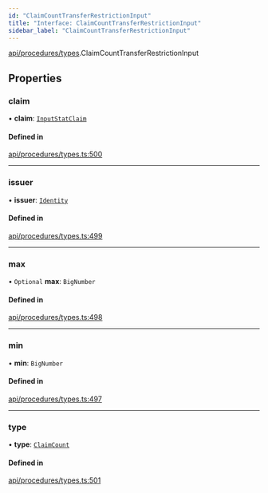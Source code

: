 ```yaml
---
id: "ClaimCountTransferRestrictionInput"
title: "Interface: ClaimCountTransferRestrictionInput"
sidebar_label: "ClaimCountTransferRestrictionInput"
---
```


[api/procedures/types](../../../../../modules/API/Procedures/Types/Types.md).ClaimCountTransferRestrictionInput

## Properties

### claim

• **claim**: [`InputStatClaim`](../../../../../modules/API/Entities/Types/Types.md#inputstatclaim)

#### Defined in

[api/procedures/types.ts:500](https://github.com/PolymeshAssociation/polymesh-sdk/blob/fbf6882d0/src/api/procedures/types.ts#L500)

___

### issuer

• **issuer**: [`Identity`](../../../../../classes/API/Entities/Identity/Identity.md)

#### Defined in

[api/procedures/types.ts:499](https://github.com/PolymeshAssociation/polymesh-sdk/blob/fbf6882d0/src/api/procedures/types.ts#L499)

___

### max

• `Optional` **max**: `BigNumber`

#### Defined in

[api/procedures/types.ts:498](https://github.com/PolymeshAssociation/polymesh-sdk/blob/fbf6882d0/src/api/procedures/types.ts#L498)

___

### min

• **min**: `BigNumber`

#### Defined in

[api/procedures/types.ts:497](https://github.com/PolymeshAssociation/polymesh-sdk/blob/fbf6882d0/src/api/procedures/types.ts#L497)

___

### type

• **type**: [`ClaimCount`](../../../../../enums/API/Procedures/Types/TransferRestrictionType/TransferRestrictionType.md#claimcount)

#### Defined in

[api/procedures/types.ts:501](https://github.com/PolymeshAssociation/polymesh-sdk/blob/fbf6882d0/src/api/procedures/types.ts#L501)

